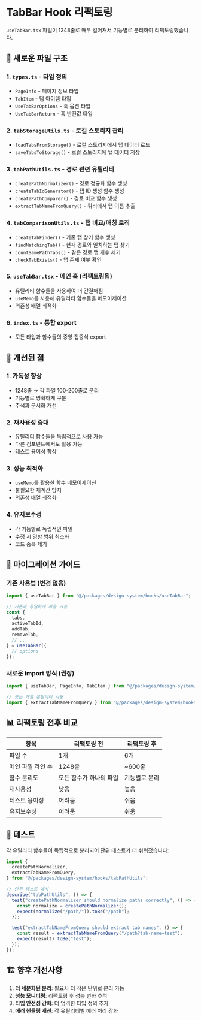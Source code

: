 # TabBar Hook 리팩토링

`useTabBar.tsx` 파일이 1248줄로 매우 길어져서 기능별로 분리하여 리팩토링했습니다.

## 📂 새로운 파일 구조

### 1. **`types.ts`** - 타입 정의

- `PageInfo` - 페이지 정보 타입
- `TabItem` - 탭 아이템 타입
- `UseTabBarOptions` - 훅 옵션 타입
- `UseTabBarReturn` - 훅 반환값 타입

### 2. **`tabStorageUtils.ts`** - 로컬 스토리지 관리

- `loadTabsFromStorage()` - 로컬 스토리지에서 탭 데이터 로드
- `saveTabsToStorage()` - 로컬 스토리지에 탭 데이터 저장

### 3. **`tabPathUtils.ts`** - 경로 관련 유틸리티

- `createPathNormalizer()` - 경로 정규화 함수 생성
- `createTabIdGenerator()` - 탭 ID 생성 함수 생성
- `createPathComparer()` - 경로 비교 함수 생성
- `extractTabNameFromQuery()` - 쿼리에서 탭 이름 추출

### 4. **`tabComparisonUtils.ts`** - 탭 비교/매칭 로직

- `createTabFinder()` - 기존 탭 찾기 함수 생성
- `findMatchingTab()` - 현재 경로와 일치하는 탭 찾기
- `countSamePathTabs()` - 같은 경로 탭 개수 세기
- `checkTabExists()` - 탭 존재 여부 확인

### 5. **`useTabBar.tsx`** - 메인 훅 (리팩토링됨)

- 유틸리티 함수들을 사용하여 더 간결해짐
- `useMemo`를 사용해 유틸리티 함수들을 메모이제이션
- 의존성 배열 최적화

### 6. **`index.ts`** - 통합 export

- 모든 타입과 함수들의 중앙 집중식 export

## 🚀 개선된 점

### 1. **가독성 향상**

- 1248줄 → 각 파일 100-200줄로 분리
- 기능별로 명확하게 구분
- 주석과 문서화 개선

### 2. **재사용성 증대**

- 유틸리티 함수들을 독립적으로 사용 가능
- 다른 컴포넌트에서도 활용 가능
- 테스트 용이성 향상

### 3. **성능 최적화**

- `useMemo`를 활용한 함수 메모이제이션
- 불필요한 재계산 방지
- 의존성 배열 최적화

### 4. **유지보수성**

- 각 기능별로 독립적인 파일
- 수정 시 영향 범위 최소화
- 코드 중복 제거

## 🔄 마이그레이션 가이드

### 기존 사용법 (변경 없음)

```typescript
import { useTabBar } from "@/packages/design-system/hooks/useTabBar";

// 기존과 동일하게 사용 가능
const {
  tabs,
  activeTabId,
  addTab,
  removeTab,
  // ...
} = useTabBar({
  // options
});
```

### 새로운 import 방식 (권장)

```typescript
import { useTabBar, PageInfo, TabItem } from "@/packages/design-system/hooks";

// 또는 개별 유틸리티 사용
import { extractTabNameFromQuery } from "@/packages/design-system/hooks/tabPathUtils";
```

## 📊 리팩토링 전후 비교

| 항목              | 리팩토링 전             | 리팩토링 후   |
| ----------------- | ----------------------- | ------------- |
| 파일 수           | 1개                     | 6개           |
| 메인 파일 라인 수 | 1248줄                  | ~600줄        |
| 함수 분리도       | 모든 함수가 하나의 파일 | 기능별로 분리 |
| 재사용성          | 낮음                    | 높음          |
| 테스트 용이성     | 어려움                  | 쉬움          |
| 유지보수성        | 어려움                  | 쉬움          |

## 🧪 테스트

각 유틸리티 함수들이 독립적으로 분리되어 단위 테스트가 더 쉬워졌습니다:

```typescript
import {
  createPathNormalizer,
  extractTabNameFromQuery,
} from "@/packages/design-system/hooks/tabPathUtils";

// 단위 테스트 예시
describe("tabPathUtils", () => {
  test("createPathNormalizer should normalize paths correctly", () => {
    const normalize = createPathNormalizer();
    expect(normalize("/path/")).toBe("/path");
  });

  test("extractTabNameFromQuery should extract tab names", () => {
    const result = extractTabNameFromQuery("/path?tab-name=test");
    expect(result).toBe("test");
  });
});
```

## 🏗️ 향후 개선사항

1. **더 세분화된 분리**: 필요시 더 작은 단위로 분리 가능
2. **성능 모니터링**: 리팩토링 후 성능 변화 추적
3. **타입 안전성 강화**: 더 엄격한 타입 정의 추가
4. **에러 핸들링 개선**: 각 유틸리티별 에러 처리 강화
